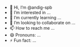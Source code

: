 - 👋 Hi, I’m @andig-spb
- 👀 I’m interested in ...
- 🌱 I’m currently learning ...
- 💞️ I’m looking to collaborate on ...
- 📫 How to reach me ...
- 😄 Pronouns: ...
- ⚡ Fun fact: ...

<!---
andig-spb/andig-spb is a ✨ special ✨ repository because its `README.md` (this file) appears on your GitHub profile.
You can click the Preview link to take a look at your changes.
--->
